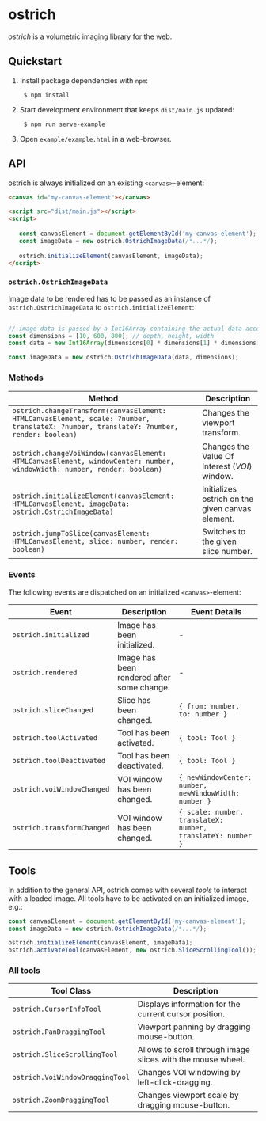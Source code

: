 # ostrich

*ostrich* is a volumetric imaging library for the web.

## Quickstart

1. Install package dependencies with `npm`:

   ```
    $ npm install
   ```
   
2. Start development environment that keeps `dist/main.js` updated:

   ```
    $ npm run serve-example
   ```

3. Open `example/example.html` in a web-browser.

## API

ostrich is always initialized on an existing `<canvas>`-element:

```html
<canvas id="my-canvas-element"></canvas>

<script src="dist/main.js"></script>
<script>
   
   const canvasElement = document.getElementById('my-canvas-element');
   const imageData = new ostrich.OstrichImageData(/*...*/);
   
   ostrich.initializeElement(canvasElement, imageData);
</script>
```

### `ostrich.OstrichImageData`

Image data to be rendered has to be passed as an instance of `ostrich.OstrichImageData` to `ostrich.initializeElement`:

```js

// image data is passed by a Int16Array containing the actual data accompinied by dimensionality information as a three-valued array
const dimensions = [10, 600, 800]; // depth, height, width
const data = new Int16Array(dimensions[0] * dimensions[1] * dimensions[2]);

const imageData = new ostrich.OstrichImageData(data, dimensions);
```

### Methods

| Method                                                                                                                                 | Description                                     |
|----------------------------------------------------------------------------------------------------------------------------------------|-------------------------------------------------|
| `ostrich.changeTransform(canvasElement: HTMLCanvasElement, scale: ?number, translateX: ?number, translateY: ?number, render: boolean)` | Changes the viewport transform.                 |
| `ostrich.changeVoiWindow(canvasElement: HTMLCanvasElement, windowCenter: number, windowWidth: number, render: boolean)`                | Changes the Value Of Interest (*VOI*) window.   |
| `ostrich.initializeElement(canvasElement: HTMLCanvasElement, imageData: ostrich.OstrichImageData)`                                     | Initializes ostrich on the given canvas element. |
| `ostrich.jumpToSlice(canvasElement: HTMLCanvasElement, slice: number, render: boolean)`                                                | Switches to the given slice number.             |

### Events

The following events are dispatched on an initialized `<canvas>`-element:

| Event                      | Description                                | Event Details                                               |
|----------------------------|--------------------------------------------|-------------------------------------------------------------|
| `ostrich.initialized`      | Image has been initialized.                | -                                                           |
| `ostrich.rendered`         | Image has been rendered after some change. | -                                                           |
| `ostrich.sliceChanged`     | Slice has been changed.                    | `{ from: number, to: number }`                              |
| `ostrich.toolActivated`    | Tool has been activated.                   | `{ tool: Tool }`                                            |
| `ostrich.toolDeactivated`  | Tool has been deactivated.                 | `{ tool: Tool }`                                            |
| `ostrich.voiWindowChanged` | VOI window has been changed.               | `{ newWindowCenter: number, newWindowWidth: number }`       |
| `ostrich.transformChanged` | VOI window has been changed.               | `{ scale: number, translateX: number, translateY: number }` |

## Tools

In addition to the general API, ostrich comes with several *tools* to interact with a loaded image.
All tools have to be activated on an initialized image, e.g.:

```js
const canvasElement = document.getElementById('my-canvas-element');
const imageData = new ostrich.OstrichImageData(/*...*/);

ostrich.initializeElement(canvasElement, imageData);
ostrich.activateTool(canvasElement, new ostrich.SliceScrollingTool());
```

### All tools

| Tool Class                      | Description                                                 |
|---------------------------------|-------------------------------------------------------------|
| `ostrich.CursorInfoTool`        | Displays information for the current cursor position.       |
| `ostrich.PanDraggingTool`       | Viewport panning by dragging mouse-button.                  |
| `ostrich.SliceScrollingTool`    | Allows to scroll through image slices with the mouse wheel. |
| `ostrich.VoiWindowDraggingTool` | Changes VOI windowing by left-click-dragging.               |
| `ostrich.ZoomDraggingTool`      | Changes viewport scale by dragging mouse-button.            |
